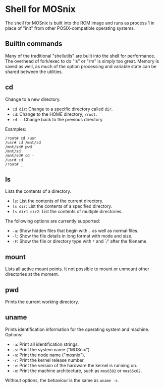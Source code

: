 Shell for MOSnix
================

The shell for MOSnix is built into the ROM image and runs as process 1
in place of "init" from other POSIX-compatible operating systems.

Builtin commands
----------------

Many of the traditional "shellutils" are built into the shell for performance.
The overhead of fork/exec to do "ls" or "rm" is simply too great.  Memory is
saved as well, as much of the option processing and variable state can be
shared between the utilities.

## cd

Change to a new directory.  

* `cd dir`: Change to a specific directory called `dir`.
* `cd`: Change to the HOME directory, `/root`.
* `cd -`: Change back to the previous directory.

Examples:

    /root# cd /usr
    /usr# cd /mnt/sd
    /mnt/sd# pwd
    /mnt/sd
    /mnt/sd# cd -
    /usr# cd
    /root# _

## ls

Lists the contents of a directory.

* `ls`: List the contents of the current directory.
* `ls dir`: List the contents of a specified directory.
* `ls dir1 dir2`: List the contents of multiple directories.

The following options are currently supported:

* `-a`: Show hidden files that begin with `.` as well as normal files.
* `-l`: Show the file details in long format with mode and size.
* `-F`: Show the file or directory type with `*` and `/' after the filename.

## mount

Lists all active mount points.  It not possible to mount or unmount
other directories at the moment.

## pwd

Prints the current working directory.

## uname

Prints identification information for the operating system and machine.
Options:

* `-a`: Print all identification strings.
* `-s`: Print the system name ("MOSnix").
* `-n`: Print the node name ("mosnix").
* `-r`: Print the kernel release number.
* `-v`: Print the version of the hardware the kernel is running on.
* `-m`: Print the machine architecture, such as `mos6502` or `mos65c02`.

Without options, the behaviour is the same as `uname -s`.

